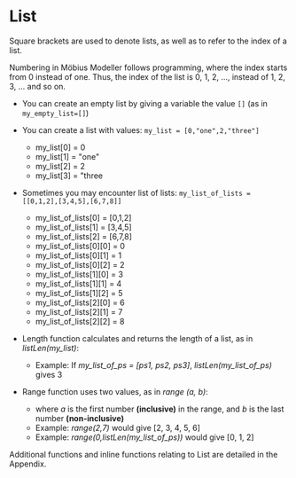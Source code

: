 # List

Square brackets are used to denote lists, as well as to refer to the index of a list. 

Numbering in Möbius Modeller follows programming, where the index starts from 0 instead of one. Thus,  the index of the list is 0, 1, 2, ..., instead of 1, 2, 3, ... and so on.

* You can create an empty list by giving a variable the value `[]` (as in `my_empty_list=[]`)

* You can create a list with values: `my_list = [0,"one",2,"three"]`
  * my_list[0] = 0
  * my_list[1] = "one"
  * my_list[2] = 2
  * my_list[3] = "three

* Sometimes you may encounter list of lists: `my_list_of_lists = [[0,1,2],[3,4,5],[6,7,8]]`
  * my_list_of_lists[0] = [0,1,2]
  * my_list_of_lists[1] = [3,4,5]
  * my_list_of_lists[2] = [6,7,8]
  * my_list_of_lists[0][0] = 0
  * my_list_of_lists[0][1] = 1
  * my_list_of_lists[0][2] = 2
  * my_list_of_lists[1][0] = 3
  * my_list_of_lists[1][1] = 4
  * my_list_of_lists[1][2] = 5
  * my_list_of_lists[2][0] = 6
  * my_list_of_lists[2][1] = 7
  * my_list_of_lists[2][2] = 8

* Length function calculates and returns the length of a list, as in *listLen(my_list)*:
  * Example: If *my_list_of_ps = [ps1, ps2, ps3]*, *listLen(my_list_of_ps)* gives 3

* Range function uses two values, as in *range (a, b)*:
  * where *a* is the first number __(inclusive)__ in the range, and *b* is the last number __(non-inclusive)__
  * Example: *range(2,7)* would give [2, 3, 4, 5, 6]
  * Example: *range(0,listLen(my_list_of_ps))* would give [0, 1, 2]

Additional functions and inline functions relating to List are detailed in the Appendix. 
